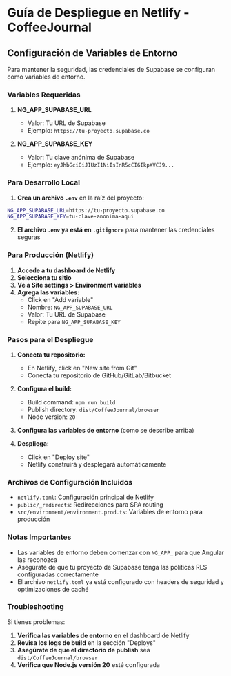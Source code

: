 # Guía de Despliegue en Netlify - CoffeeJournal

## Configuración de Variables de Entorno

Para mantener la seguridad, las credenciales de Supabase se configuran como variables de entorno.

### Variables Requeridas

1. **NG_APP_SUPABASE_URL**
   - Valor: Tu URL de Supabase
   - Ejemplo: `https://tu-proyecto.supabase.co`

2. **NG_APP_SUPABASE_KEY**
   - Valor: Tu clave anónima de Supabase
   - Ejemplo: `eyJhbGciOiJIUzI1NiIsInR5cCI6IkpXVCJ9...`

### Para Desarrollo Local

1. **Crea un archivo `.env`** en la raíz del proyecto:
```bash
NG_APP_SUPABASE_URL=https://tu-proyecto.supabase.co
NG_APP_SUPABASE_KEY=tu-clave-anonima-aqui
```

2. **El archivo `.env` ya está en `.gitignore`** para mantener las credenciales seguras

### Para Producción (Netlify)

1. **Accede a tu dashboard de Netlify**
2. **Selecciona tu sitio**
3. **Ve a Site settings > Environment variables**
4. **Agrega las variables:**
   - Click en "Add variable"
   - Nombre: `NG_APP_SUPABASE_URL`
   - Valor: Tu URL de Supabase
   - Repite para `NG_APP_SUPABASE_KEY`

### Pasos para el Despliegue

1. **Conecta tu repositorio:**
   - En Netlify, click en "New site from Git"
   - Conecta tu repositorio de GitHub/GitLab/Bitbucket

2. **Configura el build:**
   - Build command: `npm run build`
   - Publish directory: `dist/CoffeeJournal/browser`
   - Node version: `20`

3. **Configura las variables de entorno** (como se describe arriba)

4. **Despliega:**
   - Click en "Deploy site"
   - Netlify construirá y desplegará automáticamente

### Archivos de Configuración Incluidos

- `netlify.toml`: Configuración principal de Netlify
- `public/_redirects`: Redirecciones para SPA routing
- `src/environment/environment.prod.ts`: Variables de entorno para producción

### Notas Importantes

- Las variables de entorno deben comenzar con `NG_APP_` para que Angular las reconozca
- Asegúrate de que tu proyecto de Supabase tenga las políticas RLS configuradas correctamente
- El archivo `netlify.toml` ya está configurado con headers de seguridad y optimizaciones de caché

### Troubleshooting

Si tienes problemas:

1. **Verifica las variables de entorno** en el dashboard de Netlify
2. **Revisa los logs de build** en la sección "Deploys"
3. **Asegúrate de que el directorio de publish** sea `dist/CoffeeJournal/browser`
4. **Verifica que Node.js versión 20** esté configurada
